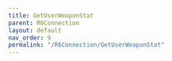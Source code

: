 ```yaml
---
title: GetUserWeaponStat
parent: R6Connection
layout: default
nav_order: 9
permalink: "/R6Connection/GetUserWeaponStat"
---
```


